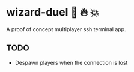 # wizard-duel :mage: :fire: :boom:
A proof of concept multiplayer ssh terminal app.

## TODO

- Despawn players when the connection is lost
